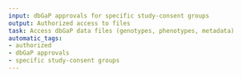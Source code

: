 ```yaml
---
input: dbGaP approvals for specific study-consent groups
output: Authorized access to files
task: Access dbGaP data files (genotypes, phenotypes, metadata)
automatic_tags:
- authorized
- dbGaP approvals
- specific study-consent groups
---
```

